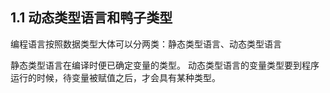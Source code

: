 ## 1.1 动态类型语言和鸭子类型

编程语言按照数据类型大体可以分两类：静态类型语言、动态类型语言

静态类型语言在编译时便已确定变量的类型。
动态类型语言的变量类型要到程序运行的时候，待变量被赋值之后，才会具有某种类型。